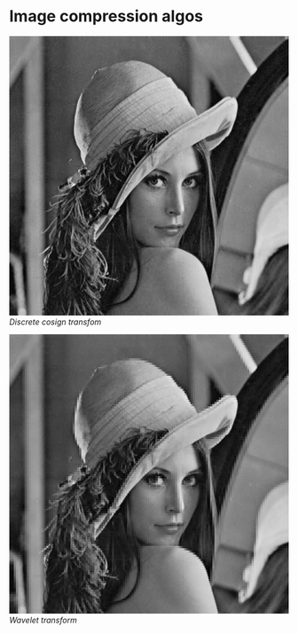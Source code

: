 # Image compression algos

![](images/output/dct/lena.png)
*Discrete cosign transfom*

![](images/output/wavelet/lena.png)
*Wavelet transform*